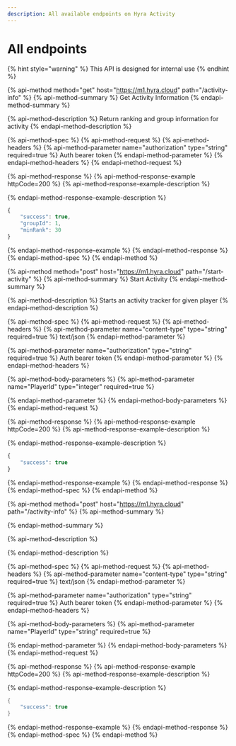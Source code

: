 ```yaml
---
description: All available endpoints on Hyra Activity
---
```


# All endpoints

{% hint style="warning" %}
This API is designed for internal use
{% endhint %}

{% api-method method="get" host="https://m1.hyra.cloud" path="/activity-info" %}
{% api-method-summary %}
Get Activity Information
{% endapi-method-summary %}

{% api-method-description %}
Return ranking and group information for activity
{% endapi-method-description %}

{% api-method-spec %}
{% api-method-request %}
{% api-method-headers %}
{% api-method-parameter name="authorization" type="string" required=true %}
Auth bearer token
{% endapi-method-parameter %}
{% endapi-method-headers %}
{% endapi-method-request %}

{% api-method-response %}
{% api-method-response-example httpCode=200 %}
{% api-method-response-example-description %}

{% endapi-method-response-example-description %}

```javascript
{
    "success": true,
    "groupId": 1,
    "minRank": 30
}
```
{% endapi-method-response-example %}
{% endapi-method-response %}
{% endapi-method-spec %}
{% endapi-method %}

{% api-method method="post" host="https://m1.hyra.cloud" path="/start-activity" %}
{% api-method-summary %}
Start Activity
{% endapi-method-summary %}

{% api-method-description %}
Starts an activity tracker for given player
{% endapi-method-description %}

{% api-method-spec %}
{% api-method-request %}
{% api-method-headers %}
{% api-method-parameter name="content-type" type="string" required=true %}
text/json
{% endapi-method-parameter %}

{% api-method-parameter name="authorization" type="string" required=true %}
Auth bearer token
{% endapi-method-parameter %}
{% endapi-method-headers %}

{% api-method-body-parameters %}
{% api-method-parameter name="PlayerId" type="integer" required=true %}

{% endapi-method-parameter %}
{% endapi-method-body-parameters %}
{% endapi-method-request %}

{% api-method-response %}
{% api-method-response-example httpCode=200 %}
{% api-method-response-example-description %}

{% endapi-method-response-example-description %}

```javascript
{
    "success": true
}
```
{% endapi-method-response-example %}
{% endapi-method-response %}
{% endapi-method-spec %}
{% endapi-method %}



{% api-method method="post" host="https://m1.hyra.cloud" path="/activity-info" %}
{% api-method-summary %}

{% endapi-method-summary %}

{% api-method-description %}

{% endapi-method-description %}

{% api-method-spec %}
{% api-method-request %}
{% api-method-headers %}
{% api-method-parameter name="content-type" type="string" required=true %}
text/json
{% endapi-method-parameter %}

{% api-method-parameter name="authorization" type="string" required=true %}
Auth bearer token
{% endapi-method-parameter %}
{% endapi-method-headers %}

{% api-method-body-parameters %}
{% api-method-parameter name="PlayerId" type="string" required=true %}

{% endapi-method-parameter %}
{% endapi-method-body-parameters %}
{% endapi-method-request %}

{% api-method-response %}
{% api-method-response-example httpCode=200 %}
{% api-method-response-example-description %}

{% endapi-method-response-example-description %}

```java
{
    "success": true
}
```
{% endapi-method-response-example %}
{% endapi-method-response %}
{% endapi-method-spec %}
{% endapi-method %}

